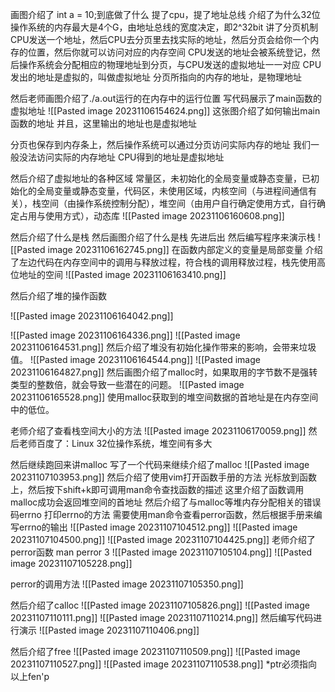 画图介绍了
int a = 10;到底做了什么
提了cpu，提了地址总线
介绍了为什么32位操作系统的内存最大是4个G，由地址总线的宽度决定，即2^32bit
讲了分页机制
CPU发送一个地址，然后CPU去分页里去找实际的地址，然后分页会给你一个内存的位置，然后你就可以访问对应的内存空间
CPU发送的地址会被系统登记，然后操作系统会分配相应的物理地址到分页，与CPU发送的虚拟地址一一对应
CPU发出的地址是虚拟的，叫做虚拟地址
分页所指向的内存的地址，是物理地址

然后老师画图介绍了./a.out运行的在内存中的运行位置
写代码展示了main函数的虚拟地址
![[Pasted image 20231106154624.png]]
这张图介绍了如何输出main函数的地址
并且，这里输出的地址也是虚拟地址

分页也保存到内存条上，然后操作系统可以通过分页访问实际内存的地址
我们一般没法访问实际的内存地址
CPU得到的地址是虚拟地址

然后介绍了虚拟地址的各种区域
常量区，未初始化的全局变量或静态变量，已初始化的全局变量或静态变量，代码区，未使用区域，内核空间（与进程间通信有关），栈空间（由操作系统控制分配），堆空间（由用户自行确定使用方式，自行确定占用与使用方式），动态库
![[Pasted image 20231106160608.png]]

然后介绍了什么是栈
然后画图介绍了什么是栈
先进后出
然后编写程序来演示栈
![[Pasted image 20231106162745.png]]
在函数内部定义的变量是局部变量
介绍了左边代码在内存空间中的调用与释放过程，符合栈的调用释放过程，栈先使用高位地址的空间
![[Pasted image 20231106163410.png]]

然后介绍了堆的操作函数

![[Pasted image 20231106164042.png]]

![[Pasted image 20231106164336.png]]
![[Pasted image 20231106164531.png]]
然后介绍了堆没有初始化操作带来的影响，会带来垃圾值。
![[Pasted image 20231106164544.png]]
![[Pasted image 20231106164827.png]]
然后画图介绍了malloc时，如果取用的字节数不是强转类型的整数倍，就会导致一些潜在的问题。
![[Pasted image 20231106165528.png]]
使用malloc获取到的堆空间数据的首地址是在内存空间中的低位。

老师介绍了查看栈空间大小的方法
![[Pasted image 20231106170059.png]]
然后老师百度了：Linux 32位操作系统，堆空间有多大

然后继续跑回来讲malloc
写了一个代码来继续介绍了malloc
![[Pasted image 20231107103953.png]]
然后介绍了使用vim打开函数手册的方法
光标放到函数上，然后按下shift+k即可调用man命令查找函数的描述
这里介绍了函数调用malloc成功会返回堆空间的首地址
然后介绍了与malloc等堆内存分配相关的错误码errno
打印errno的方法
需要使用man命令查看perror函数，然后根据手册来编写errno的输出
![[Pasted image 20231107104512.png]]
![[Pasted image 20231107104500.png]]
![[Pasted image 20231107104425.png]]
老师介绍了perror函数
man perror 3
![[Pasted image 20231107105104.png]]
![[Pasted image 20231107105228.png]]

perror的调用方法
![[Pasted image 20231107105350.png]]

然后介绍了calloc
![[Pasted image 20231107105826.png]]
![[Pasted image 20231107110111.png]]
![[Pasted image 20231107110214.png]]
然后编写代码进行演示
![[Pasted image 20231107110406.png]]

然后介绍了free
![[Pasted image 20231107110509.png]]
![[Pasted image 20231107110527.png]]
![[Pasted image 20231107110538.png]]
\*ptr必须指向以上fen'p